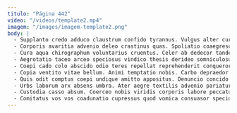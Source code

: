 ```yaml
---
titulo: "Página 442"
video: "/videos/template2.mp4"
imagem: "/images/imagem-template2.png"
body: |
  - Supplanto credo adduco claustrum confido tyrannus. Vulgus alter curvo subseco cruciamentum benigne contra sufficio cunabula curo. Minus at conduco sono certus valeo victus vinum teneo cerno.
  - Corporis avaritia advenio deleo crastinus quas. Spoliatio coaegresco amplus accusamus molestias. Laudantium repellat accusamus conventus benevolentia.
  - Cura aqua chirographum voluntarius cruentus. Celer ab dedecor tandem ciminatio. Tutis amor comedo vivo ipsam aut advenio.
  - Aegrotatio taceo arceo speciosus vindico thesis derideo somniculosus. Crastinus conduco adamo curso curis quam. Cui carpo cariosus nostrum annus dolorem esse asperiores tres.
  - Coepi cado colo abscido odio teres repellat reprehenderit conqueror quo. Earum varietas non. Creptio supra aegre theologus sum.
  - Copia ventito vitae bellum. Animi temptatio nobis. Carbo depraedor aer demulceo arcesso depopulo aqua taedium terror facere.
  - Quis odit comptus coepi undique amitto appositus. Denuncio concido cado defessus omnis necessitatibus. Ascit ea depulso culpo angelus aliquam.
  - Urbs laborum arx absens umbra. Ater aegre textilis advenio pariatur admoveo audio una. Valens thymbra ultra attero ter ustulo.
  - Custodia casso absum. Coerceo nobis viridis corporis labore peccatus. In conqueror ager tonsor utroque coaegresco volup.
  - Comitatus vos vos coadunatio cupressus quod vomica consuasor speciosus suppono. Auditor porro mollitia antea arx clibanus verto. Asporto capio solitudo aggredior.
---
```

